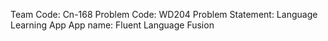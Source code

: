 Team Code: Cn-168
Problem Code: WD204
Problem Statement: Language Learning App
App name: Fluent Language Fusion
